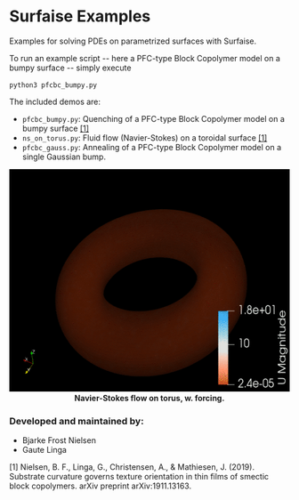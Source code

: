 # Surfaise Examples
Examples for solving PDEs on parametrized surfaces with Surfaise.

To run an example script -- here a PFC-type Block Copolymer model on a bumpy surface -- simply execute
```
python3 pfcbc_bumpy.py
```
The included demos are:
* `pfcbc_bumpy.py`: Quenching of a PFC-type Block Copolymer model on a bumpy surface [[1]](#1)
* `ns_on_torus.py`: Fluid flow (Navier-Stokes) on a toroidal surface [[1]](#1)
* `pfcbc_gauss.py`: Annealing of a PFC-type Block Copolymer model on a single Gaussian bump.

<p align="center">
    <img src="ns.gif" width=587 height=400 alt="Navier-Stokes flow on torus, w. forcing."/>
    <br /><b>Navier-Stokes flow on torus, w. forcing.</b>
</p>

### Developed and maintained by:
* Bjarke Frost Nielsen
* Gaute Linga


<a id="1">[1]</a> Nielsen, B. F., Linga, G., Christensen, A., & Mathiesen, J. (2019). Substrate curvature governs texture orientation in thin films of smectic block copolymers. arXiv preprint arXiv:1911.13163.
